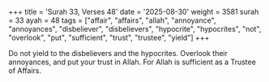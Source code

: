 +++
title = 'Surah 33, Verses 48'
date = '2025-08-30'
weight = 3581
surah = 33
ayah = 48
tags = ["affair", "affairs", "allah", "annoyance", "annoyances", "disbeliever", "disbelievers", "hypocrite", "hypocrites", "not", "overlook", "put", "sufficient", "trust", "trustee", "yield"]
+++

Do not yield to the disbelievers and the hypocrites. Overlook their annoyances, and put your trust in Allah. For Allah is sufficient as a Trustee of Affairs.